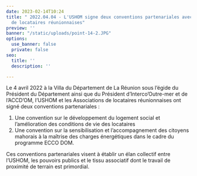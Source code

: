 ```yaml
---
date: 2023-02-14T10:24
title: " 2022.04.04 - L'USHOM signe deux conventions partenariales avec avec les Associations
  de locataires réunionnaises"
preview: ''
banner: "/static/uploads/point-14-2.JPG"
options:
  use_banner: false
  private: false
seo:
  title: ''
  description: ''

---
```

Le 4 avril 2022 à la Villa du Département de La Réunion sous l’égide du Président du Département ainsi que du Président d’Interco’Outre-mer et de l’ACCD’OM, l’USHOM et les Associations de locataires réunionnaises ont signé deux conventions partenariales :

1. Une convention sur le développement du logement social et l’amélioration des conditions de vie des locataires
2. Une convention sur la sensibilisation et l’accompagnement des citoyens mahorais à la maîtrise des charges énergétiques dans le cadre du programme ECCO DOM.

Ces conventions partenariales visent à établir un élan collectif entre l’USHOM, les pouvoirs publics et le tissu associatif dont le travail de proximité de terrain est primordial.